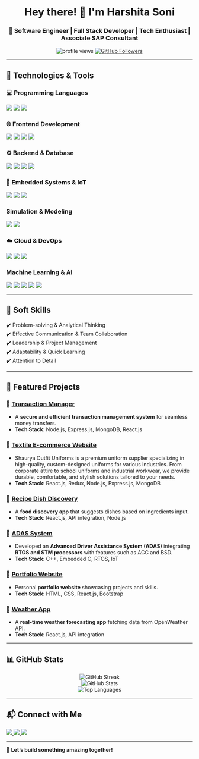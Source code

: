 <h1 align="center">Hey there! 👋 I'm Harshita Soni</h1>  
<h3 align="center">🚀 Software Engineer | Full Stack Developer | Tech Enthusiast | Associate SAP Consultant </h3>  

<p align="center">
  <img src="https://komarev.com/ghpvc/?username=harshitasoni-09&label=Profile%20Views&color=0e75b6&style=flat" alt="profile views" />
  <a href="https://github.com/harshitasoni-09?tab=followers">
    <img src="https://img.shields.io/github/followers/harshitasoni-09?label=Followers&style=social" alt="GitHub Followers" />
  </a>
</p>  

---

## 🚀 Technologies & Tools  

### **💻 Programming Languages**  
<p align="left">
  <img src="https://img.shields.io/badge/Python-3776AB?style=for-the-badge&logo=python&logoColor=white" />
  <img src="https://img.shields.io/badge/C++-00599C?style=for-the-badge&logo=cplusplus&logoColor=white" />
  <img src="https://img.shields.io/badge/JavaScript-F7DF1E?style=for-the-badge&logo=javascript&logoColor=black" />
</p>  

### **🌐 Frontend Development**  
<p align="left">
  <img src="https://img.shields.io/badge/HTML5-E34F26?style=for-the-badge&logo=html5&logoColor=white" />
  <img src="https://img.shields.io/badge/CSS3-1572B6?style=for-the-badge&logo=css3&logoColor=white" />
  <img src="https://img.shields.io/badge/React-61DAFB?style=for-the-badge&logo=react&logoColor=black" />
  <img src="https://img.shields.io/badge/Bootstrap-563D7C?style=for-the-badge&logo=bootstrap&logoColor=white" />
</p>  

### **⚙️ Backend & Database**  
<p align="left">
  <img src="https://img.shields.io/badge/Node.js-339933?style=for-the-badge&logo=node-dot-js&logoColor=white" />
  <img src="https://img.shields.io/badge/Express.js-000000?style=for-the-badge&logo=express&logoColor=white" />
  <img src="https://img.shields.io/badge/MongoDB-4EA94B?style=for-the-badge&logo=mongodb&logoColor=white" />
  <img src="https://img.shields.io/badge/SQL-4479A1?style=for-the-badge&logo=sqlite&logoColor=white" />
</p>  

### **📡 Embedded Systems & IoT**  
<p align="left">
  <img src="https://img.shields.io/badge/STM32-03234B?style=for-the-badge&logo=stmicroelectronics&logoColor=white" />
  <img src="https://img.shields.io/badge/RTOS-0078D7?style=for-the-badge&logo=windows&logoColor=white" />
  <img src="https://img.shields.io/badge/IoT-00A6D6?style=for-the-badge&logo=internet-of-things&logoColor=white" />
</p>  

### **Simulation & Modeling**  
<p align="left">
  <img src="https://img.shields.io/badge/MATLAB-0076A8?style=for-the-badge&logo=mathworks&logoColor=white" />
  <img src="https://img.shields.io/badge/Simulink-0076A8?style=for-the-badge&logo=mathworks&logoColor=white" />
</p>


### **☁️ Cloud & DevOps**  
<p align="left">
  <img src="https://img.shields.io/badge/AWS-232F3E?style=for-the-badge&logo=amazon-aws&logoColor=white" />
  <img src="https://img.shields.io/badge/Git-F05032?style=for-the-badge&logo=git&logoColor=white" />
  <img src="https://img.shields.io/badge/GitHub-181717?style=for-the-badge&logo=github&logoColor=white" />
</p>  

### **Machine Learning & AI** 
<p align="left">
  <img src="https://img.shields.io/badge/TensorFlow-FF6F00?style=for-the-badge&logo=tensorflow&logoColor=white" />
  <img src="https://img.shields.io/badge/Scikit--Learn-F7931E?style=for-the-badge&logo=scikitlearn&logoColor=white" />
  <img src="https://img.shields.io/badge/Pandas-150458?style=for-the-badge&logo=pandas&logoColor=white" />
  <img src="https://img.shields.io/badge/NumPy-013243?style=for-the-badge&logo=numpy&logoColor=white" />
  <img src="https://img.shields.io/badge/OpenCV-5C3EE8?style=for-the-badge&logo=opencv&logoColor=white" />
</p>


---

## 🌟 Soft Skills  
✔️ Problem-solving & Analytical Thinking  
✔️ Effective Communication & Team Collaboration  
✔️ Leadership & Project Management  
✔️ Adaptability & Quick Learning  
✔️ Attention to Detail  

---

## 📌 Featured Projects  

### **🔹 [Transaction Manager](https://github.com/harshitasoni-09/Transaction-Manager_Codolio)**
- A **secure and efficient transaction management system** for seamless money transfers.
- **Tech Stack**: Node.js, Express.js, MongoDB, React.js  

### **🔹 [Textile E-commerce Website](https://github.com/harshitasoni-09/textile-ecommerce)**
- Shaurya Outfit Uniforms is a premium uniform supplier specializing in high-quality, custom-designed uniforms for various industries. From corporate attire to school uniforms and industrial workwear, we provide durable, comfortable, and stylish solutions tailored to your needs.
- **Tech Stack**: React.js, Redux, Node.js, Express.js, MongoDB  

### **🔹 [Recipe Dish Discovery](https://github.com/harshitasoni-09/React-Recipe-App)**
- A **food discovery app** that suggests dishes based on ingredients input.
- **Tech Stack**: React.js, API integration, Node.js  

### **🔹 [ADAS System](https://github.com/harshitasoni-09/ADAS-Project)**
- Developed an **Advanced Driver Assistance System (ADAS)** integrating **RTOS and STM processors** with features such as ACC and BSD.
- **Tech Stack**: C++, Embedded C, RTOS, IoT  

### **🔹 [Portfolio Website](https://github.com/harshitasoni-09/Digital_portfolio?tab=readme-ov-file)**
- Personal **portfolio website** showcasing projects and skills.  
- **Tech Stack**: HTML, CSS, React.js, Bootstrap  

### **🔹 [Weather App](https://github.com/harshitasoni-09/Assignment-2-WebApi)**
- A **real-time weather forecasting app** fetching data from OpenWeather API.
- **Tech Stack**: React.js, API integration  

---

## 📊 GitHub Stats  

<p align="center">
  <img src="https://github-readme-streak-stats.herokuapp.com/?user=harshitasoni-09&theme=radical" alt="GitHub Streak" />
  <br/>
  <img src="https://github-readme-stats.vercel.app/api?username=harshitasoni-09&show_icons=true&theme=radical" alt="GitHub Stats" />
  <br/>
  <img src="https://github-readme-stats.vercel.app/api/top-langs/?username=harshitasoni-09&layout=compact&theme=radical" alt="Top Languages" />
</p>  

---

## 📬 Connect with Me  

<p align="left">
  <a href="https://linkedin.com/in/harshita-soni-950007271/" target="_blank">
    <img src="https://img.shields.io/badge/LinkedIn-0A66C2?style=for-the-badge&logo=linkedin&logoColor=white" />
  </a>  
  <a href="mailto:harshitasoni701@gmail.com">
    <img src="https://img.shields.io/badge/Email-D14836?style=for-the-badge&logo=gmail&logoColor=white" />
  </a>  
  <a href="https://github.com/harshitasoni-09">
    <img src="https://img.shields.io/badge/GitHub-181717?style=for-the-badge&logo=github&logoColor=white" />
  </a>  
</p>  

---

🚀 **Let’s build something amazing together!**  
